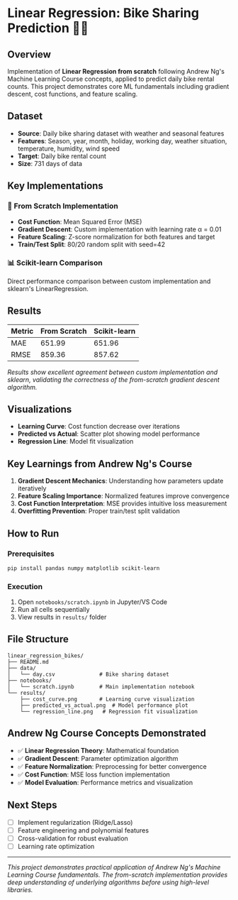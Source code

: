 # Linear Regression: Bike Sharing Prediction 🚴‍♂️

## Overview
Implementation of **Linear Regression from scratch** following Andrew Ng's Machine Learning Course concepts, applied to predict daily bike rental counts. This project demonstrates core ML fundamentals including gradient descent, cost functions, and feature scaling.

## Dataset
- **Source**: Daily bike sharing dataset with weather and seasonal features
- **Features**: Season, year, month, holiday, working day, weather situation, temperature, humidity, wind speed
- **Target**: Daily bike rental count
- **Size**: 731 days of data

## Key Implementations

### 🔧 From Scratch Implementation
- **Cost Function**: Mean Squared Error (MSE)
- **Gradient Descent**: Custom implementation with learning rate α = 0.01
- **Feature Scaling**: Z-score normalization for both features and target
- **Train/Test Split**: 80/20 random split with seed=42

### 📊 Scikit-learn Comparison
Direct performance comparison between custom implementation and sklearn's LinearRegression.

## Results

| Metric | From Scratch | Scikit-learn |
|--------|-------------|--------------|
| MAE    | 651.99 | 651.96 |
| RMSE   | 859.36 | 857.62 |

*Results show excellent agreement between custom implementation and sklearn, validating the correctness of the from-scratch gradient descent algorithm.*

## Visualizations
- **Learning Curve**: Cost function decrease over iterations
- **Predicted vs Actual**: Scatter plot showing model performance
- **Regression Line**: Model fit visualization

## Key Learnings from Andrew Ng's Course
1. **Gradient Descent Mechanics**: Understanding how parameters update iteratively
2. **Feature Scaling Importance**: Normalized features improve convergence
3. **Cost Function Interpretation**: MSE provides intuitive loss measurement
4. **Overfitting Prevention**: Proper train/test split validation

## How to Run

### Prerequisites
```bash
pip install pandas numpy matplotlib scikit-learn
```

### Execution
1. Open `notebooks/scratch.ipynb` in Jupyter/VS Code
2. Run all cells sequentially
3. View results in `results/` folder

## File Structure
```
linear_regression_bikes/
├── README.md
├── data/
│   └── day.csv              # Bike sharing dataset
├── notebooks/
│   └── scratch.ipynb        # Main implementation notebook
└── results/
    ├── cost_curve.png       # Learning curve visualization
    ├── predicted_vs_actual.png  # Model performance plot
    └── regression_line.png   # Regression fit visualization
```

## Andrew Ng Course Concepts Demonstrated
- ✅ **Linear Regression Theory**: Mathematical foundation
- ✅ **Gradient Descent**: Parameter optimization algorithm
- ✅ **Feature Normalization**: Preprocessing for better convergence
- ✅ **Cost Function**: MSE loss function implementation
- ✅ **Model Evaluation**: Performance metrics and visualization

## Next Steps
- [ ] Implement regularization (Ridge/Lasso)
- [ ] Feature engineering and polynomial features
- [ ] Cross-validation for robust evaluation
- [ ] Learning rate optimization

---
*This project demonstrates practical application of Andrew Ng's Machine Learning Course fundamentals. The from-scratch implementation provides deep understanding of underlying algorithms before using high-level libraries.*
